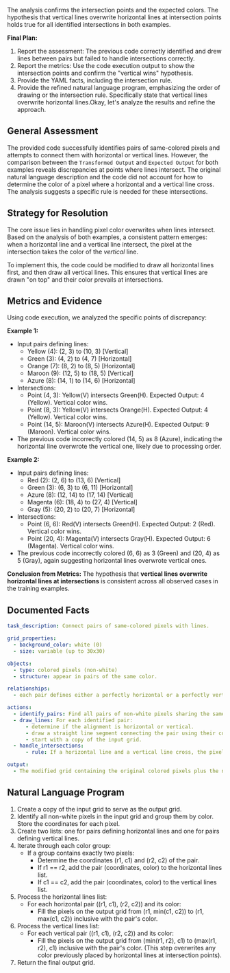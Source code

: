 The analysis confirms the intersection points and the expected colors. The hypothesis that vertical lines overwrite horizontal lines at intersection points holds true for all identified intersections in both examples.

**Final Plan:**
1.  Report the assessment: The previous code correctly identified and drew lines between pairs but failed to handle intersections correctly.
2.  Report the metrics: Use the code execution output to show the intersection points and confirm the "vertical wins" hypothesis.
3.  Provide the YAML facts, including the intersection rule.
4.  Provide the refined natural language program, emphasizing the order of drawing or the intersection rule. Specifically state that vertical lines overwrite horizontal lines.Okay, let's analyze the results and refine the approach.

## General Assessment

The provided code successfully identifies pairs of same-colored pixels and attempts to connect them with horizontal or vertical lines. However, the comparison between the `Transformed Output` and `Expected Output` for both examples reveals discrepancies at points where lines intersect. The original natural language description and the code did not account for how to determine the color of a pixel where a horizontal and a vertical line cross. The analysis suggests a specific rule is needed for these intersections.

## Strategy for Resolution

The core issue lies in handling pixel color overwrites when lines intersect. Based on the analysis of both examples, a consistent pattern emerges: when a horizontal line and a vertical line intersect, the pixel at the intersection takes the color of the *vertical* line.

To implement this, the code could be modified to draw all horizontal lines first, and then draw all vertical lines. This ensures that vertical lines are drawn "on top" and their color prevails at intersections.

## Metrics and Evidence

Using code execution, we analyzed the specific points of discrepancy:

**Example 1:**
*   Input pairs defining lines:
    *   Yellow (4): (2, 3) to (10, 3) [Vertical]
    *   Green (3): (4, 2) to (4, 7) [Horizontal]
    *   Orange (7): (8, 2) to (8, 5) [Horizontal]
    *   Maroon (9): (12, 5) to (18, 5) [Vertical]
    *   Azure (8): (14, 1) to (14, 6) [Horizontal]
*   Intersections:
    *   Point (4, 3): Yellow(V) intersects Green(H). Expected Output: 4 (Yellow). Vertical color wins.
    *   Point (8, 3): Yellow(V) intersects Orange(H). Expected Output: 4 (Yellow). Vertical color wins.
    *   Point (14, 5): Maroon(V) intersects Azure(H). Expected Output: 9 (Maroon). Vertical color wins.
*   The previous code incorrectly colored (14, 5) as 8 (Azure), indicating the horizontal line overwrote the vertical one, likely due to processing order.

**Example 2:**
*   Input pairs defining lines:
    *   Red (2): (2, 6) to (13, 6) [Vertical]
    *   Green (3): (6, 3) to (6, 11) [Horizontal]
    *   Azure (8): (12, 14) to (17, 14) [Vertical]
    *   Magenta (6): (18, 4) to (27, 4) [Vertical]
    *   Gray (5): (20, 2) to (20, 7) [Horizontal]
*   Intersections:
    *   Point (6, 6): Red(V) intersects Green(H). Expected Output: 2 (Red). Vertical color wins.
    *   Point (20, 4): Magenta(V) intersects Gray(H). Expected Output: 6 (Magenta). Vertical color wins.
*   The previous code incorrectly colored (6, 6) as 3 (Green) and (20, 4) as 5 (Gray), again suggesting horizontal lines overwrote vertical ones.

**Conclusion from Metrics:** The hypothesis that **vertical lines overwrite horizontal lines at intersections** is consistent across all observed cases in the training examples.

## Documented Facts


```yaml
task_description: Connect pairs of same-colored pixels with lines.

grid_properties:
  - background_color: white (0)
  - size: variable (up to 30x30)

objects:
  - type: colored pixels (non-white)
  - structure: appear in pairs of the same color.

relationships:
  - each pair defines either a perfectly horizontal or a perfectly vertical alignment.

actions:
  - identify_pairs: Find all pairs of non-white pixels sharing the same color.
  - draw_lines: For each identified pair:
      - determine if the alignment is horizontal or vertical.
      - draw a straight line segment connecting the pair using their color.
      - start with a copy of the input grid.
  - handle_intersections:
      - rule: If a horizontal line and a vertical line cross, the pixel at the intersection point must take the color of the **vertical** line.

output:
  - The modified grid containing the original colored pixels plus the newly drawn lines, with intersections resolved according to the rule.
```


## Natural Language Program

1.  Create a copy of the input grid to serve as the output grid.
2.  Identify all non-white pixels in the input grid and group them by color. Store the coordinates for each pixel.
3.  Create two lists: one for pairs defining horizontal lines and one for pairs defining vertical lines.
4.  Iterate through each color group:
    *   If a group contains exactly two pixels:
        *   Determine the coordinates (r1, c1) and (r2, c2) of the pair.
        *   If r1 == r2, add the pair (coordinates, color) to the horizontal lines list.
        *   If c1 == c2, add the pair (coordinates, color) to the vertical lines list.
5.  Process the horizontal lines list:
    *   For each horizontal pair ((r1, c1), (r2, c2)) and its color:
        *   Fill the pixels on the output grid from (r1, min(c1, c2)) to (r1, max(c1, c2)) inclusive with the pair's color.
6.  Process the vertical lines list:
    *   For each vertical pair ((r1, c1), (r2, c2)) and its color:
        *   Fill the pixels on the output grid from (min(r1, r2), c1) to (max(r1, r2), c1) inclusive with the pair's color. (This step overwrites any color previously placed by horizontal lines at intersection points).
7.  Return the final output grid.